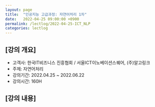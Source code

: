 ```yaml
---
layout: page
title:  "인공지능 고급과정: 자연어처리 1차"
date:   2022-04-25 09:00:00 +0900
permalink: /lectlog/2022-04-25-ICT_NLP
categories: lectlog
---
```


## [강의 개요]

* 고객사: 한국IT비즈니스 진흥협회 / 서울ICT이노베이션스퀘어, (주)알고링크
* 주제: 자연어처리
* 강의기간: 2022.04.25 ~ 2022.06.22
* 강의시간: 160H

## [강의 내용]

